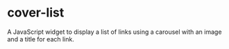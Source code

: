 # cover-list

A JavaScript widget to display a list of links using a carousel with an image and a title for each link.
